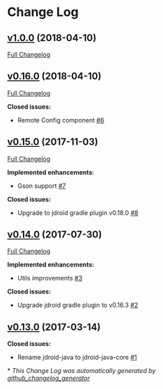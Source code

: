 # Change Log

## [v1.0.0](https://github.com/maxirosson/jdroid-java/tree/v1.0.0) (2018-04-10)
[Full Changelog](https://github.com/maxirosson/jdroid-java/compare/v0.16.0...v1.0.0)

## [v0.16.0](https://github.com/maxirosson/jdroid-java/tree/v0.16.0) (2018-04-10)
[Full Changelog](https://github.com/maxirosson/jdroid-java/compare/v0.15.0...v0.16.0)

**Closed issues:**

- Remote Config component [\#6](https://github.com/maxirosson/jdroid-java/issues/6)

## [v0.15.0](https://github.com/maxirosson/jdroid-java/tree/v0.15.0) (2017-11-03)
[Full Changelog](https://github.com/maxirosson/jdroid-java/compare/v0.14.0...v0.15.0)

**Implemented enhancements:**

- Gson support [\#7](https://github.com/maxirosson/jdroid-java/issues/7)

**Closed issues:**

- Upgrade to jdroid gradle plugin v0.18.0 [\#8](https://github.com/maxirosson/jdroid-java/issues/8)

## [v0.14.0](https://github.com/maxirosson/jdroid-java/tree/v0.14.0) (2017-07-30)
[Full Changelog](https://github.com/maxirosson/jdroid-java/compare/v0.13.0...v0.14.0)

**Implemented enhancements:**

- Utils improvements [\#3](https://github.com/maxirosson/jdroid-java/issues/3)

**Closed issues:**

- Upgrade jdroid gradle plugin to v0.16.3 [\#2](https://github.com/maxirosson/jdroid-java/issues/2)

## [v0.13.0](https://github.com/maxirosson/jdroid-java/tree/v0.13.0) (2017-03-14)
**Closed issues:**

- Rename jdroid-java to jdroid-java-core [\#1](https://github.com/maxirosson/jdroid-java/issues/1)



\* *This Change Log was automatically generated by [github_changelog_generator](https://github.com/skywinder/Github-Changelog-Generator)*